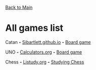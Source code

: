 [Back to Main](/../main/README.md)

# All games list

Catan **-** <a href="https://sibartlett.github.io/colonizers/demo.html">Sibartlett.github.io</a> **-** [Board game](/Categories/Board-Games.md)

UNO **-** <a href="https://www.calculators.org/games/uno/">Calculators.org</a> **-** [Board game](/Categories/Board-Games.md)

Chess **-** <a href="https://listudy.org/en">Listudy.org</a> **-** [Studying Chess](/Categories/Chess.md)
